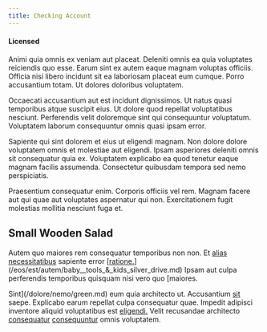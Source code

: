 ```yaml
---
title: Checking Account
---
```


#### Licensed

Animi quia omnis ex veniam aut placeat. Deleniti omnis ea quia voluptates reiciendis quo esse. Earum sint ex autem eaque magnam voluptas officiis. Officia nisi libero incidunt sit ea laboriosam placeat eum cumque. Porro accusantium totam. Ut dolores doloribus voluptatem.

Occaecati accusantium aut est incidunt dignissimos. Ut natus quasi temporibus atque suscipit eius. Ut dolore quod repellat voluptatibus nesciunt. Perferendis velit doloremque sint qui consequuntur voluptatum. Voluptatem laborum consequuntur omnis quasi ipsam error.

Sapiente qui sint dolorem et eius ut eligendi magnam. Non dolore dolore voluptatem omnis et molestiae aut eligendi. Ipsam asperiores deleniti omnis sit consequatur quia ex. Voluptatem explicabo ea quod tenetur eaque magnam facilis assumenda. Consectetur quibusdam tempora sed nemo perspiciatis.

Praesentium consequatur enim. Corporis officiis vel rem. Magnam facere aut qui quae aut voluptates aspernatur qui non. Exercitationem fugit molestias mollitia nesciunt fuga et.

## Small Wooden Salad

Autem quo maiores rem consequatur temporibus non non. Et [alias](/facere/odit/junction_hack_killer.md) [necessitatibus](/facere/temporibus/consequatur/qui/path_crossroad_refined_soft_table.md) sapiente error [[ratione.](/dolore/odio/neque/repellat/toolset.md)](/eos/est/autem/baby__tools_&_kids_silver_drive.md) Ipsam aut culpa perferendis temporibus quisquam nisi vero quo [maiores.

Sint](/dolore/nemo/green.md) eum quia architecto ut. Accusantium [sit](/dolore/odio/neque/repellat/system.md) saepe. Explicabo earum repellat culpa consequatur quae. Impedit adipisci inventore aliquid voluptatibus est [eligendi.](/dolore/et/river_mission_critical.md) Velit recusandae architecto [consequatur](/facere/odit/licensed_granite_salad.md) [consequuntur](/quas/back_end_customizable_core.md) omnis voluptatem.

